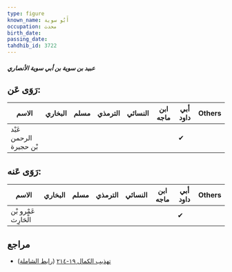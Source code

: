 ```yaml
---
type: figure
known_name: أَبُو سوية
occupation: محدث
birth_date:
passing_date:
tahdhib_id: 3722
---
```

##### عبيد بن سوية بن أبي سوية الأنصاري

## رَوَى عَن:
| الاسم                  | البخاري | مسلم | الترمذي | النسائي | ابن ماجه | أبي داود | Others |
| ---------------------- | ------- | ---- | ------- | ------- | -------- | -------- | ------ |
| عَبْد الرحمن بْن حجيرة |         |      |         |         |          | ✔        |        |
## رَوَى عَنه:
| الاسم                | البخاري | مسلم | الترمذي | النسائي | ابن ماجه | أبي داود | Others |
| -------------------- | ------- | ---- | ------- | ------- | -------- | -------- | ------ |
| عَمْرو بْن الْحَارِث |         |      |         |         |          | ✔        |        |
## مراجع
- [تهذيب الكمال ١٩-٢١٤](obsidian://open?vault=Tahdhib-al-Kamal&file=Figures/٣٧٢٢-عبيد%20بن%20سوية%20بن%20أبي%20سوية%20الأنصاري) ([رابط الشاملة](https://shamela.ws/book/3722/9788))